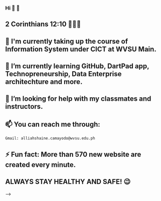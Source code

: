 ### Hi 👋 🙂

<!--
**Shaine198/Shaine198** is a ✨ _special_ ✨ repository because its `README.md` (this file) appears on your GitHub profile.

Here are some ideas to get you started:
-->
## 2 Corinthians 12:10 💜💜💜

## 👩 I'm currently taking up the course of Information System under CICT at WVSU Main.

## 🌱 I’m currently learning GitHub, DartPad app, Technopreneurship, Data Enterprise architechture and more. 

## 🤔 I’m looking for help with my classmates and instructors. 

## 📫 You can reach me through:
    Gmail: alliahshaine.camayodo@wvsu.edu.ph

## ⚡ Fun fact: More than 570 new website are created every minute. 

## ALWAYS STAY HEALTHY AND SAFE! 😉
-->
